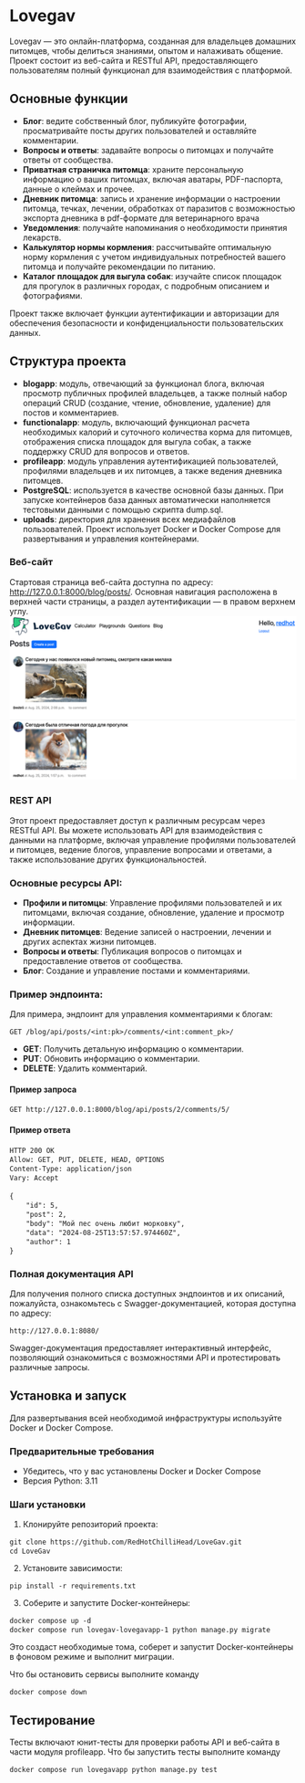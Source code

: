 # Lovegav

Lovegav — это онлайн-платформа, созданная для владельцев домашних питомцев, чтобы делиться знаниями, опытом и налаживать общение. 
Проект состоит из веб-сайта и RESTful API, предоставляющего пользователям полный функционал для взаимодействия с платформой.

## Основные функции
- **Блог**: ведите собственный блог, публикуйте фотографии, просматривайте посты других пользователей и оставляйте комментарии.
- **Вопросы и ответы**: задавайте вопросы о питомцах и получайте ответы от сообщества.
- **Приватная страничка питомца**: храните персональную информацию о ваших питомцах, включая аватары, PDF-паспорта, данные о клеймах и прочее.
- **Дневник питомца**: запись и хранение информации о настроении питомца, течках, лечении, обработках от паразитов 
с возможностью экспорта дневника в pdf-формате для ветеринарного врача
- **Уведомления**: получайте напоминания о необходимости принятия лекарств.
- **Калькулятор нормы кормления**: рассчитывайте оптимальную норму кормления с учетом индивидуальных потребностей вашего питомца 
и получайте рекомендации по питанию.
- **Каталог площадок для выгула собак**: изучайте список площадок для прогулок в различных городах, с подробным описанием и фотографиями.

Проект также включает функции аутентификации и авторизации для обеспечения безопасности и конфиденциальности пользовательских данных.

## Структура проекта
- **blogapp**: модуль, отвечающий за функционал блога, включая просмотр публичных профилей владельцев, 
а также полный набор операций CRUD (создание, чтение, обновление, удаление) для постов и комментариев.
- **functionalapp**: модуль, включающий функционал расчета необходимых калорий и суточного количества корма для питомцев, 
отображения списка площадок для выгула собак, а также поддержку CRUD для вопросов и ответов.
- **profileapp**: модуль управления аутентификацией пользователей, профилями владельцев и их питомцев, а также ведения дневника питомцев.
- **PostgreSQL**: используется в качестве основной базы данных. 
При запуске контейнеров база данных автоматически наполняется тестовыми данными с помощью скрипта dump.sql.
- **uploads**: директория для хранения всех медиафайлов пользователей. 
Проект использует Docker и Docker Compose для развертывания и управления контейнерами.

### Веб-сайт
Стартовая страница веб-сайта доступна по адресу: http://127.0.0.1:8000/blog/posts/. 
Основная навигация расположена в верхней части страницы, а раздел аутентификации — в правом верхнем углу.
![assets/img.png](assets/img.png)

### REST API

Этот проект предоставляет доступ к различным ресурсам через RESTful API. 
Вы можете использовать API для взаимодействия с данными на платформе, включая управление профилями пользователей и питомцев, 
ведение блогов, управление вопросами и ответами, а также использование других функциональностей.

### Основные ресурсы API:

- **Профили и питомцы**: Управление профилями пользователей и их питомцами, включая создание, обновление, удаление и просмотр информации.
- **Дневник питомцев**: Ведение записей о настроении, лечении и других аспектах жизни питомцев.
- **Вопросы и ответы**: Публикация вопросов о питомцах и предоставление ответов от сообщества.
- **Блог**: Создание и управление постами и комментариями.

### Пример эндпоинта:

Для примера, эндпоинт для управления комментариями к блогам:

```plaintext
GET /blog/api/posts/<int:pk>/comments/<int:comment_pk>/
```

- **GET**: Получить детальную информацию о комментарии.
- **PUT**: Обновить информацию о комментарии.
- **DELETE**: Удалить комментарий.

#### Пример запроса

```
GET http://127.0.0.1:8000/blog/api/posts/2/comments/5/
```

#### Пример ответа

```plaintext
HTTP 200 OK
Allow: GET, PUT, DELETE, HEAD, OPTIONS
Content-Type: application/json
Vary: Accept

{
    "id": 5,
    "post": 2,
    "body": "Мой пес очень любит морковку",
    "data": "2024-08-25T13:57:57.974460Z",
    "author": 1
}
```

### Полная документация API

Для получения полного списка доступных эндпоинтов и их описаний, пожалуйста, ознакомьтесь с Swagger-документацией, которая доступна по адресу:

```plaintext
http://127.0.0.1:8080/
```
Swagger-документация предоставляет интерактивный интерфейс, позволяющий ознакомиться с возможностями API и протестировать различные запросы.

## Установка и запуск

Для развертывания всей необходимой инфраструктуры используйте Docker и Docker Compose.

### Предварительные требования

- Убедитесь, что у вас установлены Docker и Docker Compose
- Версия Python: 3.11

### Шаги установки

1. Клонируйте репозиторий проекта:

```
git clone https://github.com/RedHotChilliHead/LoveGav.git
cd LoveGav
```
2. Установите зависимости:
```
pip install -r requirements.txt
```
3. Соберите и запустите Docker-контейнеры:
```
docker compose up -d
docker compose run lovegav-lovegavapp-1 python manage.py migrate
```
Это создаст необходимые тома, соберет и запустит Docker-контейнеры в фоновом режиме и выполнит миграции.

Что бы остановить сервисы выполните команду 
```
docker compose down
```

## Тестирование

Тесты включают юнит-тесты для проверки работы API и веб-сайта в части модуля profileapp.
Что бы запустить тесты выполните команду 
```
docker compose run lovegavapp python manage.py test
```